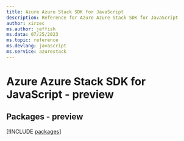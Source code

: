 ```yaml
---
title: Azure Azure Stack SDK for JavaScript
description: Reference for Azure Azure Stack SDK for JavaScript
author: xirzec
ms.author: jeffish
ms.data: 07/25/2023
ms.topic: reference
ms.devlang: javascript
ms.service: azurestack
---
```

# Azure Azure Stack SDK for JavaScript - preview
## Packages - preview
[!INCLUDE [packages](azure-stack-index.md)]